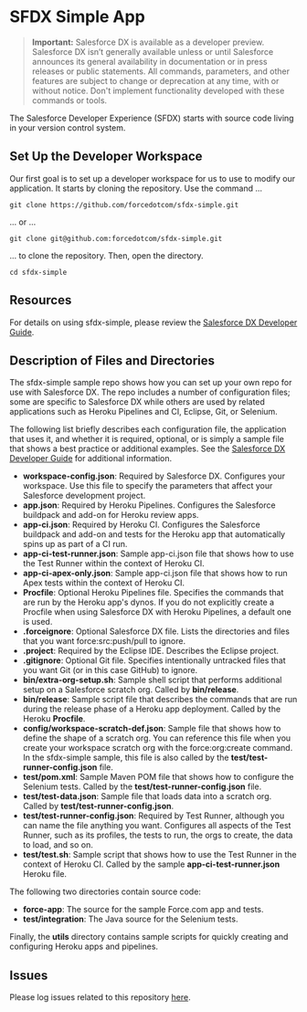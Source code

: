 # SFDX Simple App

> **Important:** Salesforce DX is available as a developer preview. Salesforce DX isn’t generally available unless or until Salesforce announces its general availability in documentation or in press releases or public statements. All commands, parameters, and other features are subject to change or deprecation at any time, with or without notice. Don't implement functionality developed with these commands or tools.

The Salesforce Developer Experience (SFDX) starts with source code living in your version control system.

## Set Up the Developer Workspace

Our first goal is to set up a developer workspace for us to use to modify our application. It starts by cloning the repository. Use the command ...

    git clone https://github.com/forcedotcom/sfdx-simple.git

… or ...

    git clone git@github.com:forcedotcom/sfdx-simple.git

… to clone the repository. Then, open the directory.

    cd sfdx-simple
    
## Resources

For details on using sfdx-simple, please review the [Salesforce DX Developer Guide](https://goo.gl/rG43Cz).

## Description of Files and Directories

The sfdx-simple sample repo shows how you can set up your own repo for use with Salesforce DX.  The repo includes a number of configuration files; some are specific to Salesforce DX while others are used by related applications such as Heroku Pipelines and CI, Eclipse, Git, or Selenium.  

The following list briefly describes each configuration file, the application that uses it, and whether it is required, optional, or is simply a sample file that shows a best practice or additional examples.  See the [Salesforce DX Developer Guide](https://goo.gl/rG43Cz) for additional information.

* **workspace-config.json**: Required by Salesforce DX. Configures your workspace.  Use this file to specify the parameters that affect your Salesforce development project.
* **app.json**: Required by Heroku Pipelines. Configures the Salesforce buildpack and add-on for Heroku review apps.
* **app-ci.json**: Required by Heroku CI.  Configures the Salesforce buildpack and add-on and tests for the Heroku app that automatically spins up as part of a CI run. 
* **app-ci-test-runner.json**: Sample app-ci.json file that shows how to use the Test Runner within the context of Heroku CI.
* **app-ci-apex-only.json**: Sample app-ci.json file that shows how to run Apex tests within the context of Heroku CI. 
* **Procfile**: Optional Heroku Pipelines file.  Specifies the commands that are run by the Heroku app's dynos.  If you do not explicitly create a Procfile when using Salesforce DX with Heroku Pipelines, a default one is used.
* **.forceignore**:  Optional Salesforce DX file.   Lists the directories and files that you want force:src:push/pull to ignore.
* **.project**:  Required by the Eclipse IDE.  Describes the Eclipse project. 
* **.gitignore**:  Optional Git file. Specifies intentionally untracked files that you want Git (or in this case GitHub) to ignore.
* **bin/extra-org-setup.sh**: Sample shell script that performs additional setup on a Salesforce scratch org.  Called by **bin/release**.
* **bin/release**: Sample script file that describes the commands that are run during the release phase of a Heroku app deployment.  Called by the Heroku **Procfile**.
* **config/workspace-scratch-def.json**: Sample file that shows how to define the shape of a scratch org.  You can reference this file when you create your workspace scratch org with the force:org:create command.   In the sfdx-simple sample, this file is also called by the **test/test-runner-config.json** file.
* **test/pom.xml**: Sample Maven POM file that shows how to configure the Selenium tests.  Called by the **test/test-runner-config.json** file. 
* **test/test-data.json**: Sample file that loads data into a scratch org.   Called by **test/test-runner-config.json**.
* **test/test-runner-config.json**: Required by Test Runner, although you can name the file anything you want.  Configures all aspects of the Test Runner, such as its profiles, the tests to run, the orgs to create, the data to load, and so on.
* **test/test.sh**: Sample script that shows how to use the Test Runner in the context of Heroku CI.  Called by the sample **app-ci-test-runner.json** Heroku file.

The following two directories contain source code:

* **force-app**: The source for the sample Force.com app and tests.
* **test/integration**: The Java source for the Selenium tests.

Finally, the **utils** directory contains sample scripts for quickly creating and configuring Heroku apps and pipelines.

## Issues

Please log issues related to this repository [here](https://github.com/forcedotcom/sfdx-simple/issues).

